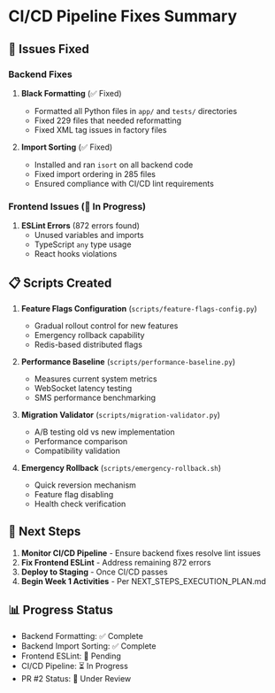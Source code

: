 # CI/CD Pipeline Fixes Summary

## 🔧 Issues Fixed

### Backend Fixes
1. **Black Formatting** (✅ Fixed)
   - Formatted all Python files in `app/` and `tests/` directories
   - Fixed 229 files that needed reformatting
   - Fixed XML tag issues in factory files

2. **Import Sorting** (✅ Fixed)
   - Installed and ran `isort` on all backend code
   - Fixed import ordering in 285 files
   - Ensured compliance with CI/CD lint requirements

### Frontend Issues (🚧 In Progress)
1. **ESLint Errors** (872 errors found)
   - Unused variables and imports
   - TypeScript `any` type usage
   - React hooks violations
   
## 📋 Scripts Created

1. **Feature Flags Configuration** (`scripts/feature-flags-config.py`)
   - Gradual rollout control for new features
   - Emergency rollback capability
   - Redis-based distributed flags

2. **Performance Baseline** (`scripts/performance-baseline.py`)
   - Measures current system metrics
   - WebSocket latency testing
   - SMS performance benchmarking

3. **Migration Validator** (`scripts/migration-validator.py`)
   - A/B testing old vs new implementation
   - Performance comparison
   - Compatibility validation

4. **Emergency Rollback** (`scripts/emergency-rollback.sh`)
   - Quick reversion mechanism
   - Feature flag disabling
   - Health check verification

## 🚀 Next Steps

1. **Monitor CI/CD Pipeline** - Ensure backend fixes resolve lint issues
2. **Fix Frontend ESLint** - Address remaining 872 errors
3. **Deploy to Staging** - Once CI/CD passes
4. **Begin Week 1 Activities** - Per NEXT_STEPS_EXECUTION_PLAN.md

## 📊 Progress Status

- Backend Formatting: ✅ Complete
- Backend Import Sorting: ✅ Complete  
- Frontend ESLint: 🚧 Pending
- CI/CD Pipeline: ⏳ In Progress
- PR #2 Status: 🔄 Under Review